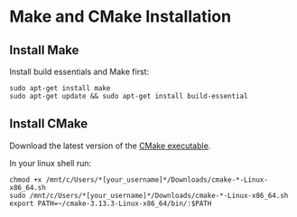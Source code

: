 # Make and CMake Installation

## Install Make

Install build essentials and Make first:

```console
sudo apt-get install make
sudo apt-get update && sudo apt-get install build-essential
```

## Install CMake
Download the latest version of the [CMake executable](https://github.com/Kitware/CMake/releases/download/v3.13.3/cmake-3.13.3-Linux-x86_64.sh). 

In your linux shell run:

```console
chmod +x /mnt/c/Users/*[your_username]*/Downloads/cmake-*-Linux-x86_64.sh
sudo /mnt/c/Users/*[your_username]*/Downloads/cmake-*-Linux-x86_64.sh
export PATH=~/cmake-3.13.3-Linux-x86_64/bin/:$PATH
```
